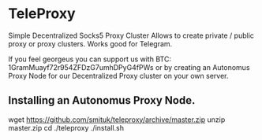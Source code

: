 # TeleProxy
Simple Decentralized Socks5 Proxy Cluster
Allows to create private / public proxy or proxy clusters.
Works good for Telegram.

If you feel georgeus you can support us with BTC: 1GramMuayf72r954ZFDzG7umhDPyG4fPWs or by creating an Autonomus Proxy Node for our Decentralized Proxy cluster on your own server.

## Installing an Autonomus Proxy Node.

wget https://github.com/smituk/teleproxy/archive/master.zip
unzip master.zip
cd ./teleproxy
./install.sh
